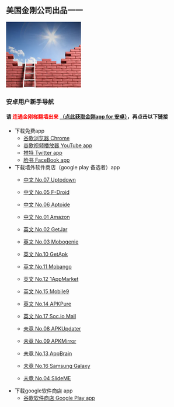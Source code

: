 ## 美国金刚公司出品一一

![image](l-w-s-athird.png)


### 安卓用户新手导航
#### 请<font color="Red"> 连通金刚梯翻墙出来 </font>[（点此获取金刚app for 安卓）](https://a2zitpro.github.io/web/dl)，再点击以下链接
- 下载免费app
  - [谷歌浏览器 Chrome](https://a2zitpro.github.io/web/downloadchrome)
  - [谷歌视频播放器 YouTube app](https://a2zitpro.github.io/web/downloadyoutubeapp)
  - [推特 Twitter app](https://a2zitpro.github.io/web/downloadtwitterapp)
  - [脸书 FaceBook app](https://a2zitpro.github.io/web/downloadfacebookapp)
- 下载墙外软件商店（google play 备选者）app
  - [中文 No.07 Uptodown](https://uptodown-android.cn.uptodown.com/android/download)
  - [中文 No.05 F-Droid](https://F-droid.org/)
  - [中文 No.06 Aptoide](https://cn.aptoide.com/download)
  - [中文 No.01 Amazon](https://www.amazon.cn/gp/mas/blp/install/ref=mas_rw_hw?campaign=DLP&channel=3240&asin=&appVersion=stable&appName=hollywood&isMLP=1&startassist=false)

  - [英文 No.02 GetJar](https://www.getjar.com/download-app/?u=%2Fdownload%2F16914%2F92497%2F%3Ft%3D1573134913&a=GetJar%20Apps&f=395241_640489__app-getJar-release.apk)
  - [英文 No.03 Mobogenie](https://en.softonic.com/download/mobogenie/android/post-download?ex=MOB-152.3)
  - [英文 No.10 GetApk](http://download2268.mediafire.com/0t1rknce26og/n2s3trfhxv6so0q/getapk2.0.4.apk)
  - [英文 No.11 Mobango](https://m.apkpure.com/mobango-app-store/com.appswiz.mobangoappstorehgaje/download?from=details)
  - [英文 No.12 1AppMarket](https://m.apkpure.com/app-market/com.vicinfotech.vicappmarket.appmarket/download?from=details)
  - [英文 No.15 Mobile9](https://dw.uptodown.com/dwn/_aPyb_NJzKo1v5Zl2XDKnYsL5gUHj80M4OW_ZJjZMdj3A3_oUPJIGqqaaM24-bZidJw0kE1AP5mpgf9h8cp6f8cpynTkk39F19qvokxL-MVyZBKwPKcMA_PvrhS7EBT1/ASRmCNxeFYZ3vbIO1H6eORmgodTPdri4Fk5L1eKXwwO1bkMKwA8vSEvcVJrfzHljGPTTjzsILJGy7JKtBW1O-O6RLrNsjhz9cI3Hg29Cvh-OkbFOyIRI144NqM9wmwqW/gVC0zOggQlID-3D_nUOsM8Xf5AY90nzecrGwcSBqxYAnfXPigbqWOQuKs2tDbdtj/)
  - [英文 No.14 APKPure](https://m.apkpure.com/apkpure/com.apkpure.aegon/download?from=aegon_m)
  - [英文 No.17 Soc.io Mall](https://aapks.com/download.php?dl=19025300)

  - [未竟 No.08 APKUpdater](https://dw60.uptodown.com/dwn/_WbzZnJJga4VVokJZEfhjUzGTy6ARAiE_4PbMTgV-B46YqV4SwBWJfmO1lCW6w7tDfqB75MjFz28B7D7JIWsoF2VesiOp2TkIAHKnX9xLOk1nSJCIMgCRK_FiVbNCN6r/r00Cc8iim-HUYfTBKZHpcmtES69gy81gQAXsmiYmvfCiXiP73c84joaO4cX9_iStWc5CHdE1BsHEPiNYsu1vFJR9vwECdULwu-AvtPx69MttqGRXwDb2P8MAxVS_GoYA/pYB2jGcnNNRyQcOQvsGskeEcWfEI8uEbC0tPDvVmRSs=/)
  - [未竟 No.09 APKMirror](https://dw76.uptodown.com/dwn/Hb9YmyfPxVcEGeqrgJnFCuqP2_bzxR_NrMWWoOEnarD3Pm7s2tpArPKUeYI9Wwd8kfQwXWpNcL-Pn62U0C4_GnFpg095f9emsluxaz-PmrnrPxf3ijoi-edPmbwA_m1b/ED6pZDACAqK20Gxn6h9c64r28p7Uey3tIh-sdFLtNtw0XyjoMFJnA8ziPS8pILSH_4ivryNKQd7il5keWcEzW9gmQTIp2AXlN4JgH2HdqekpAOR9PJEy-gUONxvsE2R5/Vp3O6gCGasaJ-GmTPyFKaxLco_RLmcYaWqzvsn966hQ=/)
  - [未竟 No.13 AppBrain](https://dw.uptodown.com/dwn/dF4NfpYWywl0AZumUjUDRPvVnsalgH32wuX2jV26MkviGIHiXk9a93-IKhtaBER4VJ_el5is_bfKMeN5QipXMsav0cabv5TIpGTdBHLv6t-qsFeRMxsCN-7lDcnT6t1H/7Sb7y0ekAyWFOXEGEmMhDOoR4u6WlzTY0ccGs6fVm2WW9sYTXFSJRHhkNb5NHEP0g-JzcoJTCTRSzEn1YBGRosUri-WVzP09V1H8leeuENcItn_O0e7Orgvac_q1UPjt/_cH5hYA_NJvk09VewSbWeVAGlio3eQXBk3Xk8kroDy1uG2lnBTqp9vzZgXvzWj3s/)
  - [未竟 No.16 Samsung Galaxy](https://dw.uptodown.com/dwn/u66k3-w2sz4uw8xjgzuDQPljnVHfsrDTU0MOI1Log6eKjdM2Rx_Y8NDBX0ZnpljJbazU6_eOcO4m4NkRROggC-dwrKY4lsSl4AFmtjvG5tPoJerDO8M6a9Z1hCdmkFNB/T_VqFbHjvb59GKLNxTtIbIdDljuGX895Wuq1Cga11CcmRfs4XLSt6kv1vtyNnBbDzEe5bucqyL-mOQQXWrzim_1esqaRMwRnPFgDeEl8f-ZHHIiThP95Apgdu_yN2d0z/8qBdVp1vqEO5t51j0QtH_NNNVP1uI-OsMbJN5JUYXhpVZx96BoTtk5H6gqp_mkOH/)
  - [未竟 No.04 SlideME]()
- 下载google软件商店 app
  - [谷歌软件商店 Google Play app](https://a2zitpro.github.io/web/downloadgoogleplayapp)    
